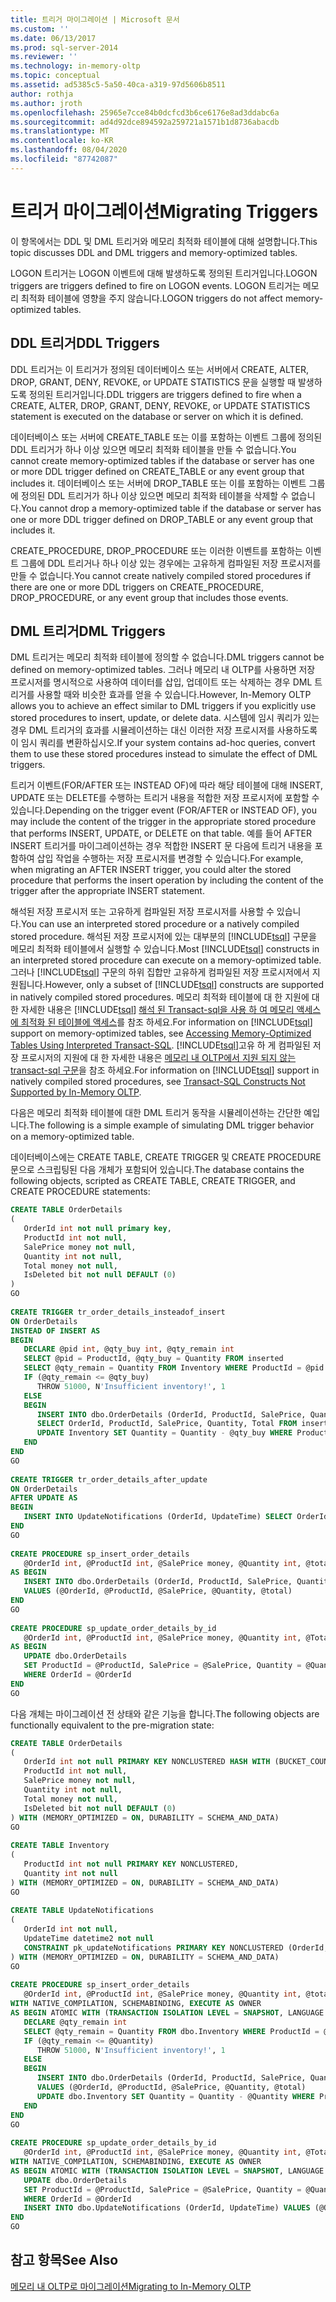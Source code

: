 ```yaml
---
title: 트리거 마이그레이션 | Microsoft 문서
ms.custom: ''
ms.date: 06/13/2017
ms.prod: sql-server-2014
ms.reviewer: ''
ms.technology: in-memory-oltp
ms.topic: conceptual
ms.assetid: ad5385c5-5a50-40ca-a319-97d5606b8511
author: rothja
ms.author: jroth
ms.openlocfilehash: 25965e7cce84b0dcfcd3b6ce6176e8ad3ddabc6a
ms.sourcegitcommit: ad4d92dce894592a259721a1571b1d8736abacdb
ms.translationtype: MT
ms.contentlocale: ko-KR
ms.lasthandoff: 08/04/2020
ms.locfileid: "87742087"
---
```

# <a name="migrating-triggers"></a><span data-ttu-id="081bf-102">트리거 마이그레이션</span><span class="sxs-lookup"><span data-stu-id="081bf-102">Migrating Triggers</span></span>
  <span data-ttu-id="081bf-103">이 항목에서는 DDL 및 DML 트리거와 메모리 최적화 테이블에 대해 설명합니다.</span><span class="sxs-lookup"><span data-stu-id="081bf-103">This topic discusses DDL and DML triggers and memory-optimized tables.</span></span>  
  
 <span data-ttu-id="081bf-104">LOGON 트리거는 LOGON 이벤트에 대해 발생하도록 정의된 트리거입니다.</span><span class="sxs-lookup"><span data-stu-id="081bf-104">LOGON triggers are triggers defined to fire on LOGON events.</span></span> <span data-ttu-id="081bf-105">LOGON 트리거는 메모리 최적화 테이블에 영향을 주지 않습니다.</span><span class="sxs-lookup"><span data-stu-id="081bf-105">LOGON triggers do not affect memory-optimized tables.</span></span>  
  
## <a name="ddl-triggers"></a><span data-ttu-id="081bf-106">DDL 트리거</span><span class="sxs-lookup"><span data-stu-id="081bf-106">DDL Triggers</span></span>  
 <span data-ttu-id="081bf-107">DDL 트리거는 이 트리거가 정의된 데이터베이스 또는 서버에서 CREATE, ALTER, DROP, GRANT, DENY, REVOKE, or UPDATE STATISTICS 문을 실행할 때 발생하도록 정의된 트리거입니다.</span><span class="sxs-lookup"><span data-stu-id="081bf-107">DDL triggers are triggers defined to fire when a CREATE, ALTER, DROP, GRANT, DENY, REVOKE, or UPDATE STATISTICS statement is executed on the database or server on which it is defined.</span></span>  
  
 <span data-ttu-id="081bf-108">데이터베이스 또는 서버에 CREATE_TABLE 또는 이를 포함하는 이벤트 그룹에 정의된 DDL 트리거가 하나 이상 있으면 메모리 최적화 테이블을 만들 수 없습니다.</span><span class="sxs-lookup"><span data-stu-id="081bf-108">You cannot create memory-optimized tables if the database or server has one or more DDL trigger defined on CREATE_TABLE or any event group that includes it.</span></span> <span data-ttu-id="081bf-109">데이터베이스 또는 서버에 DROP_TABLE 또는 이를 포함하는 이벤트 그룹에 정의된 DDL 트리거가 하나 이상 있으면 메모리 최적화 테이블을 삭제할 수 없습니다.</span><span class="sxs-lookup"><span data-stu-id="081bf-109">You cannot drop a memory-optimized table if the database or server has one or more DDL trigger defined on DROP_TABLE or any event group that includes it.</span></span>  
  
 <span data-ttu-id="081bf-110">CREATE_PROCEDURE, DROP_PROCEDURE 또는 이러한 이벤트를 포함하는 이벤트 그룹에 DDL 트리거나 하나 이상 있는 경우에는 고유하게 컴파일된 저장 프로시저를 만들 수 없습니다.</span><span class="sxs-lookup"><span data-stu-id="081bf-110">You cannot create natively compiled stored procedures if there are one or more DDL triggers on CREATE_PROCEDURE, DROP_PROCEDURE, or any event group that includes those events.</span></span>  
  
## <a name="dml-triggers"></a><span data-ttu-id="081bf-111">DML 트리거</span><span class="sxs-lookup"><span data-stu-id="081bf-111">DML Triggers</span></span>  
 <span data-ttu-id="081bf-112">DML 트리거는 메모리 최적화 테이블에 정의할 수 없습니다.</span><span class="sxs-lookup"><span data-stu-id="081bf-112">DML triggers cannot be defined on memory-optimized tables.</span></span> <span data-ttu-id="081bf-113">그러나 메모리 내 OLTP를 사용하면 저장 프로시저를 명시적으로 사용하여 데이터를 삽입, 업데이트 또는 삭제하는 경우 DML 트리거를 사용할 때와 비슷한 효과를 얻을 수 있습니다.</span><span class="sxs-lookup"><span data-stu-id="081bf-113">However, In-Memory OLTP allows you to achieve an effect similar to DML triggers if you explicitly use stored procedures to insert, update, or delete data.</span></span> <span data-ttu-id="081bf-114">시스템에 임시 쿼리가 있는 경우 DML 트리거의 효과를 시뮬레이션하는 대신 이러한 저장 프로시저를 사용하도록 이 임시 쿼리를 변환하십시오.</span><span class="sxs-lookup"><span data-stu-id="081bf-114">If your system contains ad-hoc queries, convert them to use these stored procedures instead to simulate the effect of DML triggers.</span></span>  
  
 <span data-ttu-id="081bf-115">트리거 이벤트(FOR/AFTER 또는 INSTEAD OF)에 따라 해당 테이블에 대해 INSERT, UPDATE 또는 DELETE를 수행하는 트리거 내용을 적합한 저장 프로시저에 포함할 수 있습니다.</span><span class="sxs-lookup"><span data-stu-id="081bf-115">Depending on the trigger event (FOR/AFTER or INSTEAD OF), you may include the content of the trigger in the appropriate stored procedure that performs INSERT, UPDATE, or DELETE on that table.</span></span> <span data-ttu-id="081bf-116">예를 들어 AFTER INSERT 트리거를 마이그레이션하는 경우 적합한 INSERT 문 다음에 트리거 내용을 포함하여 삽입 작업을 수행하는 저장 프로시저를 변경할 수 있습니다.</span><span class="sxs-lookup"><span data-stu-id="081bf-116">For example, when migrating an AFTER INSERT trigger, you could alter the stored procedure that performs the insert operation by including the content of the trigger after the appropriate INSERT statement.</span></span>  
  
 <span data-ttu-id="081bf-117">해석된 저장 프로시저 또는 고유하게 컴파일된 저장 프로시저를 사용할 수 있습니다.</span><span class="sxs-lookup"><span data-stu-id="081bf-117">You can use an interpreted stored procedure or a natively compiled stored procedure.</span></span> <span data-ttu-id="081bf-118">해석된 저장 프로시저에 있는 대부분의 [!INCLUDE[tsql](../../includes/tsql-md.md)] 구문을 메모리 최적화 테이블에서 실행할 수 있습니다.</span><span class="sxs-lookup"><span data-stu-id="081bf-118">Most [!INCLUDE[tsql](../../includes/tsql-md.md)] constructs in an interpreted stored procedure can execute on a memory-optimized table.</span></span> <span data-ttu-id="081bf-119">그러나 [!INCLUDE[tsql](../../includes/tsql-md.md)] 구문의 하위 집합만 고유하게 컴파일된 저장 프로시저에서 지원됩니다.</span><span class="sxs-lookup"><span data-stu-id="081bf-119">However, only a subset of [!INCLUDE[tsql](../../includes/tsql-md.md)] constructs are supported in natively compiled stored procedures.</span></span> <span data-ttu-id="081bf-120">메모리 최적화 테이블에 대 한 지원에 대 한 자세한 내용은 [!INCLUDE[tsql](../../includes/tsql-md.md)] [해석 된 Transact-sql을 사용 하 여 메모리 액세스에 최적화 된 테이블에 액세스](accessing-memory-optimized-tables-using-interpreted-transact-sql.md)를 참조 하세요.</span><span class="sxs-lookup"><span data-stu-id="081bf-120">For information on [!INCLUDE[tsql](../../includes/tsql-md.md)] support on memory-optimized tables, see [Accessing Memory-Optimized Tables Using Interpreted Transact-SQL](accessing-memory-optimized-tables-using-interpreted-transact-sql.md).</span></span> <span data-ttu-id="081bf-121">[!INCLUDE[tsql](../../includes/tsql-md.md)]고유 하 게 컴파일된 저장 프로시저의 지원에 대 한 자세한 내용은 [메모리 내 OLTP에서 지원 되지 않는 transact-sql 구문](transact-sql-constructs-not-supported-by-in-memory-oltp.md)을 참조 하세요.</span><span class="sxs-lookup"><span data-stu-id="081bf-121">For information on [!INCLUDE[tsql](../../includes/tsql-md.md)] support in natively compiled stored procedures, see [Transact-SQL Constructs Not Supported by In-Memory OLTP](transact-sql-constructs-not-supported-by-in-memory-oltp.md).</span></span>  
  
 <span data-ttu-id="081bf-122">다음은 메모리 최적화 테이블에 대한 DML 트리거 동작을 시뮬레이션하는 간단한 예입니다.</span><span class="sxs-lookup"><span data-stu-id="081bf-122">The following is a simple example of simulating DML trigger behavior on a memory-optimized table.</span></span>  
  
 <span data-ttu-id="081bf-123">데이터베이스에는 CREATE TABLE, CREATE TRIGGER 및 CREATE PROCEDURE 문으로 스크립팅된 다음 개체가 포함되어 있습니다.</span><span class="sxs-lookup"><span data-stu-id="081bf-123">The database contains the following objects, scripted as CREATE TABLE, CREATE TRIGGER, and CREATE PROCEDURE statements:</span></span>  
  
```sql  
CREATE TABLE OrderDetails  
(  
   OrderId int not null primary key,  
   ProductId int not null,  
   SalePrice money not null,  
   Quantity int not null,  
   Total money not null,  
   IsDeleted bit not null DEFAULT (0)  
)  
GO  
  
CREATE TRIGGER tr_order_details_insteadof_insert  
ON OrderDetails  
INSTEAD OF INSERT AS  
BEGIN  
   DECLARE @pid int, @qty_buy int, @qty_remain int  
   SELECT @pid = ProductId, @qty_buy = Quantity FROM inserted  
   SELECT @qty_remain = Quantity FROM Inventory WHERE ProductId = @pid  
   IF (@qty_remain <= @qty_buy)  
      THROW 51000, N'Insufficient inventory!', 1  
   ELSE  
   BEGIN  
      INSERT INTO dbo.OrderDetails (OrderId, ProductId, SalePrice, Quantity, Total)   
      SELECT OrderId, ProductId, SalePrice, Quantity, Total FROM inserted  
      UPDATE Inventory SET Quantity = Quantity - @qty_buy WHERE ProductId = @pid  
   END  
END  
GO  
  
CREATE TRIGGER tr_order_details_after_update  
ON OrderDetails  
AFTER UPDATE AS  
BEGIN  
   INSERT INTO UpdateNotifications (OrderId, UpdateTime) SELECT OrderId, GETDATE() FROM inserted     
END  
GO  
  
CREATE PROCEDURE sp_insert_order_details   
   @OrderId int, @ProductId int, @SalePrice money, @Quantity int, @total money  
AS BEGIN  
   INSERT INTO dbo.OrderDetails (OrderId, ProductId, SalePrice, Quantity, Total)  
   VALUES (@OrderId, @ProductId, @SalePrice, @Quantity, @total)  
END  
GO  
  
CREATE PROCEDURE sp_update_order_details_by_id  
   @OrderId int, @ProductId int, @SalePrice money, @Quantity int, @Total money  
AS BEGIN  
   UPDATE dbo.OrderDetails   
   SET ProductId = @ProductId, SalePrice = @SalePrice, Quantity = @Quantity, Total = @total  
   WHERE OrderId = @OrderId  
END  
GO  
```  
  
 <span data-ttu-id="081bf-124">다음 개체는 마이그레이션 전 상태와 같은 기능을 합니다.</span><span class="sxs-lookup"><span data-stu-id="081bf-124">The following objects are functionally equivalent to the pre-migration state:</span></span>  
  
```sql  
CREATE TABLE OrderDetails  
(  
   OrderId int not null PRIMARY KEY NONCLUSTERED HASH WITH (BUCKET_COUNT = 1048576),  
   ProductId int not null,  
   SalePrice money not null,  
   Quantity int not null,  
   Total money not null,  
   IsDeleted bit not null DEFAULT (0)  
) WITH (MEMORY_OPTIMIZED = ON, DURABILITY = SCHEMA_AND_DATA)  
GO  
  
CREATE TABLE Inventory  
(  
   ProductId int not null PRIMARY KEY NONCLUSTERED,  
   Quantity int not null  
) WITH (MEMORY_OPTIMIZED = ON, DURABILITY = SCHEMA_AND_DATA)  
GO  
  
CREATE TABLE UpdateNotifications  
(  
   OrderId int not null,  
   UpdateTime datetime2 not null  
   CONSTRAINT pk_updateNotifications PRIMARY KEY NONCLUSTERED (OrderId, UpdateTime)  
) WITH (MEMORY_OPTIMIZED = ON, DURABILITY = SCHEMA_AND_DATA)  
GO  
  
CREATE PROCEDURE sp_insert_order_details   
   @OrderId int, @ProductId int, @SalePrice money, @Quantity int, @total money  
WITH NATIVE_COMPILATION, SCHEMABINDING, EXECUTE AS OWNER  
AS BEGIN ATOMIC WITH (TRANSACTION ISOLATION LEVEL = SNAPSHOT, LANGUAGE = N'English')  
   DECLARE @qty_remain int  
   SELECT @qty_remain = Quantity FROM dbo.Inventory WHERE ProductId = @ProductId  
   IF (@qty_remain <= @Quantity)  
      THROW 51000, N'Insufficient inventory!', 1  
   ELSE  
   BEGIN  
      INSERT INTO dbo.OrderDetails (OrderId, ProductId, SalePrice, Quantity, Total)   
      VALUES (@OrderId, @ProductId, @SalePrice, @Quantity, @total)  
      UPDATE dbo.Inventory SET Quantity = Quantity - @Quantity WHERE ProductId = @ProductId  
   END  
END  
GO  
  
CREATE PROCEDURE sp_update_order_details_by_id  
   @OrderId int, @ProductId int, @SalePrice money, @Quantity int, @Total money  
WITH NATIVE_COMPILATION, SCHEMABINDING, EXECUTE AS OWNER  
AS BEGIN ATOMIC WITH (TRANSACTION ISOLATION LEVEL = SNAPSHOT, LANGUAGE = N'English')  
   UPDATE dbo.OrderDetails   
   SET ProductId = @ProductId, SalePrice = @SalePrice, Quantity = @Quantity, Total = @total  
   WHERE OrderId = @OrderId  
   INSERT INTO dbo.UpdateNotifications (OrderId, UpdateTime) VALUES (@OrderId, GETDATE())  
END  
GO  
```  
  
## <a name="see-also"></a><span data-ttu-id="081bf-125">참고 항목</span><span class="sxs-lookup"><span data-stu-id="081bf-125">See Also</span></span>  
 [<span data-ttu-id="081bf-126">메모리 내 OLTP로 마이그레이션</span><span class="sxs-lookup"><span data-stu-id="081bf-126">Migrating to In-Memory OLTP</span></span>](migrating-to-in-memory-oltp.md)  
  
  
